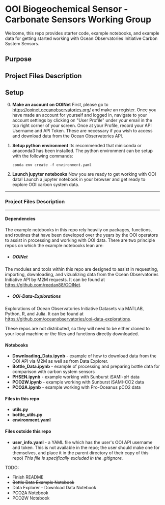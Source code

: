 # OOI Biogeochemical Sensor - Carbonate Sensors Working Group

Welcome, this repo provides starter code, example notebooks, and example data for getting started working with Ocean Observatories Initiative Carbon System Sensors.

## Purpose


## Project Files Description


## Setup

0. **Make an account on OOINet**
First, please go to https://ooinet.oceanobservatories.org/ and make an register. Once you have made an account for yourself and logged in, navigate to your account settings by clicking on "User Profile" under your email in the top right corner of your screen. Once at your Profile, record your API Username and API Token. These are necessary if you wish to access and download data from the Ocean Observatories API.

1. **Setup python environment**
Its recommended that miniconda or anaconda3 has been installed. The python environment can be setup with the following commands:

    ```
    conda env create -f environment.yaml
    ```

2. **Launch jupyter notebooks**
Now you are ready to get working with OOI data! Launch a jupyter notebook in your browser and get ready to explore OOI carbon system data.

---
### Project Files Description
---
#### Dependencies
The example notebooks in this repo rely heavily on packages, functions, and routines that have been developed over the years by the OOI operators to assist in processing and working with OOI data. There are two principle repos on which the example notebooks lean are:

* ##### OOINet
The modules and tools within this repo are designed to assist in requesting, importing, downloading, and vizualizing data from the Ocean Observatories Initiative API by M2M requests. It can be found at https://github.com/reedan88/OOINet.

* ##### OOI-Data-Explorations
Explorations of Ocean Observatories Initiative Datasets via MATLAB, Python, R, and Julia. It can be found at https://github.com/oceanobservatories/ooi-data-explorations.

These repos are not distributed, so they will need to be either cloned to your local machine or the files and functions directly downloaded.

#### Notebooks
* **Downloading_Data.ipynb** - example of how to download data from the OOI API via M2M as well as from Data Explorer.
* **Bottle_Data.ipynb** - example of processing and preparing bottle data for comparison with carbon system sensors
* **PHSEN.ipynb** - example working with Sunburst iSAMI-pH data
* **PCO2W.ipynb** - example working with Sunburst iSAMI-CO2 data
* **PCO2A.ipynb** - example working with Pro-Oceanus pCO2 data

#### Files in this repo
* **utils.py**
* **bottle_utils.py**
* **environment.yaml**

#### Files outside this repo
* **user_info.yaml** - a YAML file which has the user's OOI API username and token. This is not available in the repo; the user should make one for themselves, and place it in the parent directory of their copy of this repo) _This file is specifically excluded in the .gitignore._




TODO:
* Finish README
* ~~Bottle Data Example Notebook~~
* Data Explorer - Download Data Notebook
* PCO2A Notebook
* PCO2W Notebook
